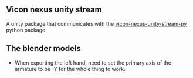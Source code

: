 ## Vicon nexus unity stream

A unity package that communicates with the [vicon-nexus-unity-stream-py](https://github.com/ovi-lab/vicon-nexus-unity-stream-py) python package.

## The blender models

- When exporting the left hand, need to set the primary axis of the armature to be -Y for the whole thing to work.
